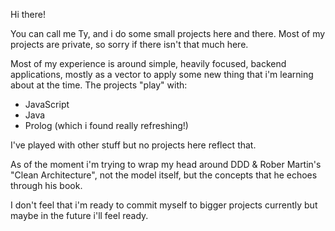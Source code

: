 Hi there!

You can call me Ty, and i do some small projects here and there.
Most of my projects are private, so sorry if there isn't that much here.

Most of my experience is around simple, heavily focused, backend applications, 
mostly as a vector to apply some new thing that i'm learning about at the time.
The projects "play" with: 
- JavaScript
- Java
- Prolog (which i found really refreshing!)

I've played with other stuff but no projects here reflect that.

As of the moment i'm trying to wrap my head around DDD & Rober Martin's "Clean Architecture", 
not the model itself, but the concepts that he echoes through his book.

I don't feel that i'm ready to commit myself to bigger projects currently but maybe in the future i'll feel ready.

<!---
Fohalvutlun/Fohalvutlun is a ✨ special ✨ repository because its `README.md` (this file) appears on your GitHub profile.
You can click the Preview link to take a look at your changes.
--->
